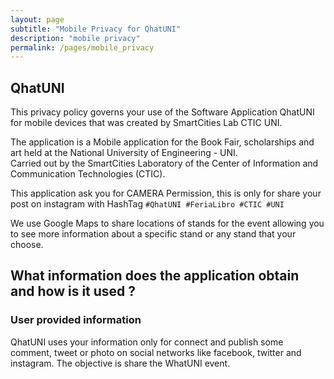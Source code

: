 ```yaml
---
layout: page
subtitle: "Mobile Privacy for QhatUNI"
description: "mobile privacy"
permalink: /pages/mobile_privacy
---
```

## QhatUNI

This privacy policy governs your use of the Software Application QhatUNI for mobile devices that was created by SmartCities Lab CTIC UNI.

The application is a Mobile application for the Book Fair, scholarships and art held at the National University of Engineering - UNI.  
Carried out by the SmartCities Laboratory of the Center of Information and Communication Technologies (CTIC).

This application ask you for CAMERA Permission, this is only for share your post on instagram with HashTag `#QhatUNI #FeriaLibro #CTIC #UNI`

We use Google Maps to share locations of stands for the event allowing you to see more information about a specific stand or any stand that your choose.

## What information does the application obtain and how is it used ?

### User provided information

QhatUNI uses your information only for connect and publish some comment, tweet or photo on social networks like facebook, twitter and instagram. The objective is share the WhatUNI event.
